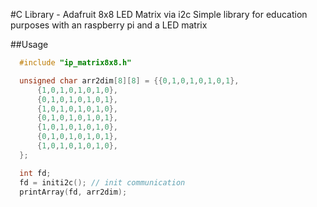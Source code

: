 #C Library - Adafruit 8x8 LED Matrix via i2c
Simple library for education purposes with an raspberry pi and
a LED matrix

##Usage
```c
  #include "ip_matrix8x8.h"

  unsigned char arr2dim[8][8] = {{0,1,0,1,0,1,0,1},
      {1,0,1,0,1,0,1,0},
      {0,1,0,1,0,1,0,1},
      {1,0,1,0,1,0,1,0},
      {0,1,0,1,0,1,0,1},
      {1,0,1,0,1,0,1,0},
      {0,1,0,1,0,1,0,1},
      {1,0,1,0,1,0,1,0},
  };

  int fd;
  fd = initi2c(); // init communication
  printArray(fd, arr2dim);
```
